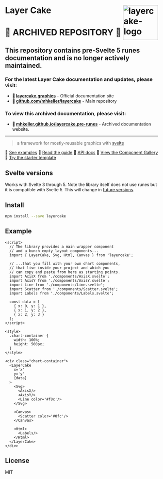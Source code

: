 Layer Cake  [<img src="https://raw.githubusercontent.com/mhkeller/layercake.pre-runes/main/static/layercake-logo-500x400.png" width="115" align="right" alt="layercake-logo">](https://mhkeller.github.io/layercake)
===

# 🚨 ARCHIVED REPOSITORY 🚨

## This repository contains pre-Svelte 5 runes documentation and is no longer actively maintained.

### For the latest Layer Cake documentation and updates, please visit:
- **📖 [layercake.graphics](https://layercake.graphics)** - Official documentation site
- **🔗 [github.com/mhkeller/layercake](https://github.com/mhkeller/layercake)** - Main repository

### To view this archived documentation, please visit:
- **🔗 [mhkeller.github.io/layercake.pre-runes](https://mhkeller.github.io/layercake.pre-runes)** - Archived documentation website.

---

> a framework for mostly-reusable graphics with [svelte](https://github.com/sveltejs/svelte)

 🍰 [See examples](https://mhkeller.github.io/layercake.pre-runes)
 🍰 [Read the guide](https://mhkeller.github.io/layercake.pre-runes/guide)
 🍰 [API docs](https://mhkeller.github.io/layercake.pre-runes/guide#layercake-props)
 🍰 [View the Component Gallery](https://mhkeller.github.io/layercake.pre-runes/components)
 🍰 [Try the starter template](https://github.com/mhkeller/layercake-template)

## Svelte versions

Works with Svelte 3 through 5. Note the library itself does not use runes but it is compatible with Svelte 5. This will change in [future versions](https://github.com/mhkeller/layercake/issues/156).

## Install

```sh
npm install --save layercake
```

## Example

```svelte
<script>
  // The library provides a main wrapper component
  // and a bunch empty layout components...
  import { LayerCake, Svg, Html, Canvas } from 'layercake';

  // ...that you fill with your own chart components,
  // that live inside your project and which you
  // can copy and paste from here as starting points.
  import AxisX from './components/AxisX.svelte';
  import AxisY from './components/AxisY.svelte';
  import Line from './components/Line.svelte';
  import Scatter from './components/Scatter.svelte';
  import Labels from './components/Labels.svelte';

  const data = [
    { x: 0, y: 1 },
    { x: 1, y: 2 },
    { x: 2, y: 3 }
  ];
</script>

<style>
  .chart-container {
    width: 100%;
    height: 500px;
  }
</style>

<div class="chart-container">
  <LayerCake
    x='x'
    y='y'
    {data}
  >
    <Svg>
      <AxisX/>
      <AxisY/>
      <Line color='#f0c'/>
    </Svg>

    <Canvas>
      <Scatter color='#0fc'/>
    </Canvas>

    <Html>
      <Labels/>
    </Html>
  </LayerCake>
</div>
```

## License

MIT
